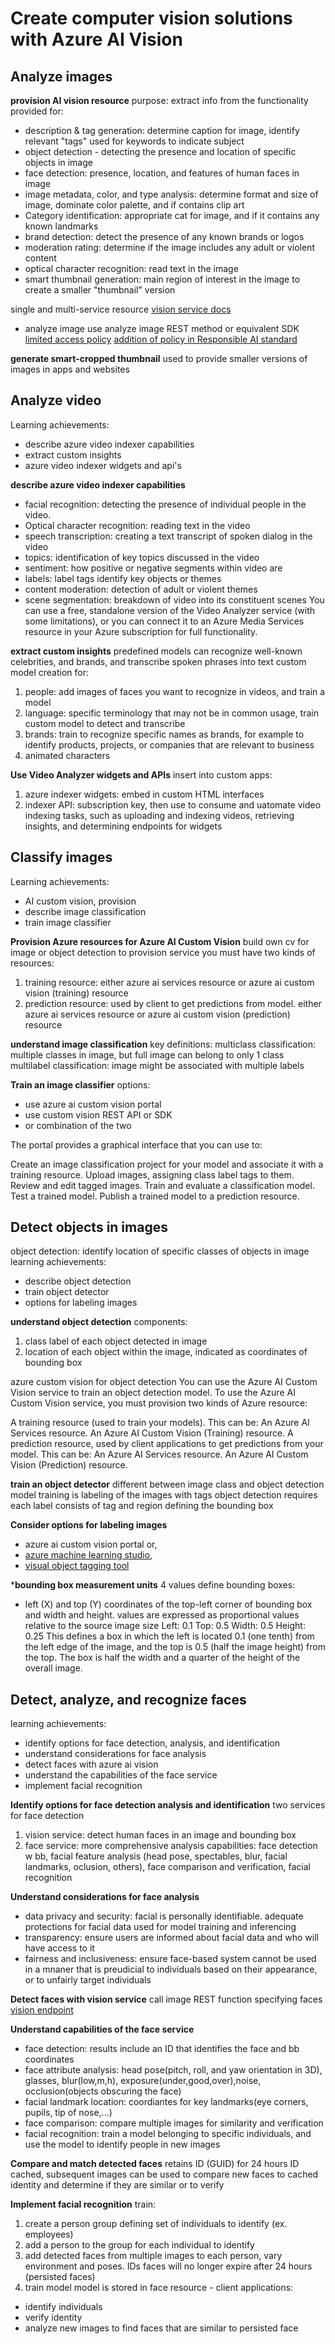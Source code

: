 # Create computer vision solutions with Azure AI Vision
## Analyze images
**provision AI vision resource**
purpose: extract info from the functionality provided for:
- description & tag generation: determine caption for image, identify relevant "tags" used for keywords to indicate subject
- object detection - detecting the presence and location of specific objects in image
- face detection: presence, location, and features of human faces in image
- image metadata, color, and type analysis: determine format and size of image, dominate color palette, and if contains clip art
- Category identification: appropriate cat for image, and if it contains any known landmarks
- brand detection: detect the presence of any known brands or logos
- moderation rating: determine if the image includes any adult or violent content
- optical character recognition: read text in the image
- smart thumbnail generation: main region of interest in the image to create a smaller "thumbnail" version

single and multi-service resource [vision service docs](https://learn.microsoft.com/en-us/training/modules/read-text-images-documents-with-computer-vision-service/)

- analyze image use analyze image REST method or equivalent SDK
[limited access policy](https://aka.ms/cog-services-limited-access)
[addition of policy in Responsible AI standard](https://azure.microsoft.com/blog/responsible-ai-investments-and-safeguards-for-facial-recognition/)

**generate smart-cropped thumbnail**
used to provide smaller versions of images in apps and websites

## Analyze video
Learning achievements:
- describe azure video indexer capabilities
- extract custom insights
- azure video indexer widgets and api's

**describe azure video indexer capabilities**
- facial recognition: detecting the presence of individual people in the video.
- Optical character recognition: reading text in the video
- speech transcription: creating a text transcript of spoken dialog in the video
- topics: identification of key topics discussed in the video
- sentiment: how positive or negative segments within video are
- labels: label tags identify key objects or themes
- content moderation: detection of adult or violent themes
- scene segmentation: breakdown of video into its constituent scenes
You can use a free, standalone version of the Video Analyzer service (with some limitations), or you can connect it to an Azure Media Services resource in your Azure subscription for full functionality.

**extract custom insights**
predefined models can recognize well-known celebrities, and brands, and transcribe spoken phrases into text
custom model creation for:
1. people: add images of faces you want to recognize in videos, and train a model
2. language: specific terminology that may not be in common usage, train custom model to detect and transcribe
3. brands: train to recognize specific names as brands, for example to identify products, projects, or companies that are relevant to business
4. animated characters

**Use Video Analyzer widgets and APIs**
insert into custom apps:
1. azure indexer widgets: embed in custom HTML interfaces
2. indexer API: subscription key, then use to consume and uatomate video indexing tasks, such as uploading and indexing videos, retrieving insights, and determining endpoints for widgets
## Classify images
Learning achievements:
- AI custom vision, provision
- describe image classification
- train image classifier

**Provision Azure resources for Azure AI Custom Vision**
build own cv for image or object detection
to provision service you must have two kinds of resources:
1. training resource: either azure ai services resource or azure ai custom vision (training) resource
2. prediction resource: used by client to get predictions from model.  either azure ai services resource or azure ai custom vision (prediction) resource

**understand image classification**
key definitions:
multiclass classification: multiple classes in image, but full image can belong to only 1 class
multilabel classification: image might be associated with multiple labels

**Train an image classifier**
options:
- use azure ai custom vision portal
- use custom vision REST API or SDK
- or combination of the two

The portal provides a graphical interface that you can use to:

Create an image classification project for your model and associate it with a training resource.
Upload images, assigning class label tags to them.
Review and edit tagged images.
Train and evaluate a classification model.
Test a trained model.
Publish a trained model to a prediction resource.

## Detect objects in images
object detection: identify location of specific classes of objects in image
learning achievements:
- describe object detection
- train object detector
- options for labeling images

**understand object detection**
components:
1. class label of each object detected in image
2. location of each object within the image, indicated as coordinates of bounding box

azure custom vision for object detection
You can use the Azure AI Custom Vision service to train an object detection model. To use the Azure AI Custom Vision service, you must provision two kinds of Azure resource:

A training resource (used to train your models). This can be:
An Azure AI Services resource.
An Azure AI Custom Vision (Training) resource.
A prediction resource, used by client applications to get predictions from your model. This can be:
An Azure AI Services resource.
An Azure AI Custom Vision (Prediction) resource.

**train an object detector**
different between image class and object detection model training is labeling of the images with tags
object detection requires each label consists of tag and region defining the bounding box

**Consider options for labeling images**
- azure ai custom vision portal or,
- [azure machine learning studio](https://learn.microsoft.com/en-us/azure/machine-learning/how-to-label-data),
- [visual object tagging tool](https://github.com/microsoft/VoTT/blob/master/README.md)

***bounding box measurement units**
4 values define bounding boxes:
- left (X) and top (Y) coordinates of the top-left corner of bounding box and width and height. values are expressed as proportional values relative to the source image size
Left: 0.1
Top: 0.5
Width: 0.5
Height: 0.25
This defines a box in which the left is located 0.1 (one tenth) from the left edge of the image, and the top is 0.5 (half the image height) from the top. The box is half the width and a quarter of the height of the overall image.

## Detect, analyze, and recognize faces
learning achievements:
- identify options for face detection, analysis, and identification
- understand considerations for face analysis
- detect faces with azure ai vision
- understand the capabilities of the face service
- implement facial recognition

**Identify options for face detection analysis and identification**
two services for face detection
1. vision service: detect human faces in an image and bounding box
2. face service: more comprehensive analysis capabilities: face detection w bb, facial feature analysis (head pose, spectables, blur, facial landmarks, oclusion, others), face comparison and verification, facial recognition

**Understand considerations for face analysis**
- data privacy and security: facial is personally identifiable. adequate protections for facial data used for model training and inferencing
- transparency: ensure users are informed about facial data and who will have access to it
- fairness and inclusiveness: ensure face-based system cannot be used in a mnaner that is preudicial to individuals based on their appearance, or to unfairly target individuals

**Detect faces with vision service**
call image REST function specifying faces [vision endpoint](https://learn.microsoft.com/en-us/rest/api/computer-vision/)

**Understand capabilities of the face service**
- face detection: results include an ID that identifies the face and bb coordinates
- face attribute analysis: head pose(pitch, roll, and yaw orientation in 3D), glasses, blur(low,m,h), exposure(under,good,over),noise, occlusion(objects obscuring the face)
- facial landmark location: coordiantes for key landmarks(eye corners, pupils, tip of nose,...)
- face comparison: compare multiple images for similarity and verification
- facial recognition: train a model belonging to specific individuals, and use the model to identify people in new images

**Compare and match detected faces**
retains ID (GUID) for 24 hours
ID cached, subsequent images can be used to compare new faces to cached identity and determine if they are similar or to verify

**Implement facial recognition**
train:
1. create a person group defining set of individuals to identify (ex. employees)
2. add a person to the group for each individual to identify
3. add detected faces from multiple images to each person, vary environment and poses. IDs faces will no longer expire after 24 hours (persisted faces)
4. train model
model is stored in face resource - client applications:
- identify individuals
- verify identity
- analyze new images to find faces that are similar to persisted face
